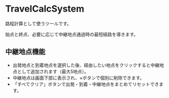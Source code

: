 # TravelCalcSystem
路程計算として使うツールです。

始点と終点、必要に応じて中継地点通過時の最短経路を導きます。

## 中継地点機能

- 出発地点と到着地点を選択した後、経由したい地点をクリックすると中継地点として追加されます（最大5地点）。
- 中継地点は画面下部に表示され、×ボタンで個別に削除できます。
- 「すべてクリア」ボタンで出発・到着・中継地点をまとめてリセットできます。
